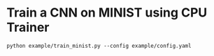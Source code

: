 # Train a CNN on MINIST using CPU Trainer

```
python example/train_minist.py --config example/config.yaml
```